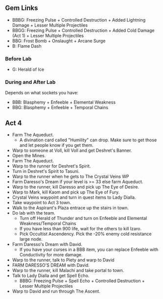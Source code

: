 ## Gem Links

- BBBG: Freezing Pulse + Controlled Destruction + Added Lightning Damage + Lesser Multiple Projectiles
- BBGG: Freezing Pulse + Controlled Destruction + Added Cold Damage (Act 1) + Lesser Multiple Projectiles
- BBG: Frost Bomb + Onslaught + Arcane Surge
- B: Flame Dash

### Before Lab

- G: Herald of Ice

### During and After Lab

Depends on what sockets you have:

- BBB: Blasphemy + Enfeeble + Elemental Weakness
- BBG: Blasphemy + Enfeeble + Temporal Chains

## Act 4

- Farm The Aqueduct.
  - A divination card called "Humility" can drop. Make sure to get those and let people know if you get them.
- Warp to someone at Voll, kill Voll and get Deshret's Banner.
- Open the Mines.
- Farm The Aqueduct.
- Warp to the runner for Deshret's Spirit.
- Turn in Deshret's Spirit to Tasuni.
- Warp to the runner when he gets to The Crystal Veins WP
- Farm Daresso's Dream if your level is >= 33 else farm Aqueduct.
- Warp to the runner, kill Daresso and pick up The Eye of Desire.
- Warp to Mark, kill Kaom and pick up The Eye of Fury.
- Crystal Veins waypoint and turn in quest items to Lady Dialla.
- Take waypoint to Act 3 town.
- Walk to the Aspirant's Plaza entrace up the stairs in town.
- Do lab with the team.
  - Turn off Herald of Thunder and turn on Enfeeble and Elemental Weakness/Temporal Chains
  - If you have less than 900 life, wait for the others to kill Izaro.
  - Pick Occultist Ascendency. Pick the -20% enemy cold resistance large node.
- Farm Daresso's Dream with David.
  - If you have your curses in a BBB item, you can replace Enfeeble with Conductivity for more damage.
- Warp to the runner, talk to Piety and warp to David
- FARM DARESSO'S DREAM with David.
- Warp to the runner, kill Malachi and take portal to town.
- Talk to Lady Dialla and get Spell Echo.
  - BBBG: Freezing Pulse + Spell Echo + Controlled Destruction + Lesser Multiple Projectiles
- Warp to David and run through The Ascent.

